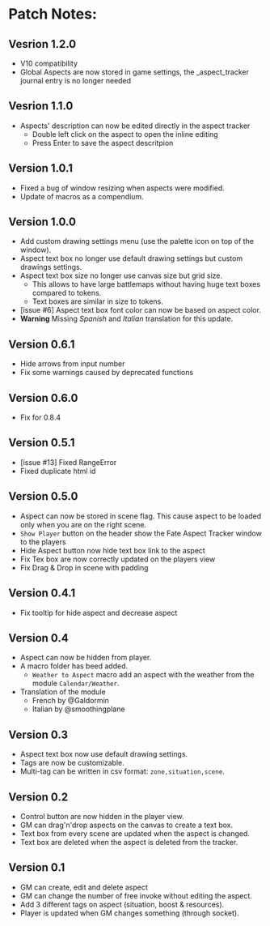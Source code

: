 # Patch Notes:

## Vesrion 1.2.0

* V10 compatibility
* Global Aspects are now stored in game settings, the _aspect_tracker journal entry is no longer needed

## Vesrion 1.1.0

* Aspects' description can now be edited directly in the aspect tracker
  * Double left click on the aspect to open the inline editing
  * Press Enter to save the aspect descritpion

## Version 1.0.1

* Fixed a bug of window resizing when aspects were modified.
* Update of macros as a compendium.

## Version 1.0.0

* Add custom drawing settings menu (use the palette icon on top of the window).
* Aspect text box no longer use default drawing settings but custom drawings settings.
* Aspect text box size no longer use canvas size but grid size.
  * This allows to have large battlemaps without having huge text boxes compared to tokens.
  * Text boxes are similar in size to tokens.
* [issue #6] Aspect text box font color can now be based on aspect color.
* **Warning** Missing *Spanish* and *Italian* translation for this update.

## Version 0.6.1

* Hide arrows from input number
* Fix some warnings caused by deprecated functions

## Version 0.6.0

* Fix for 0.8.4

## Version 0.5.1

* [issue #13] Fixed RangeError
* Fixed duplicate html id

## Version 0.5.0

* Aspect can now be stored in scene flag. This cause aspect to be loaded only when you are on the right scene.
* `Show Player` button on the header show the Fate Aspect Tracker window to the players
* Hide Aspect button now hide text box link to the aspect
* Fix Tex box are now correctly updated on the players view
* Fix Drag & Drop in scene with padding

## Version 0.4.1

* Fix tooltip for hide aspect and decrease aspect

## Version 0.4

* Aspect can now be hidden from player.
* A macro folder has beed added.
  * `Weather to Aspect` macro add an aspect with the weather from the module `Calendar/Weather`.
* Translation of the module
  * French by @Galdormin
  * Italian by @smoothingplane

## Version 0.3

* Aspect text box now use default drawing settings.
* Tags are now be customizable.
* Multi-tag can be written in csv format: `zone,situation,scene`.

## Version 0.2

* Control button are now hidden in the player view.
* GM can drag'n'drop aspects on the canvas to create a text box.
* Text box from every scene are updated when the aspect is changed.
* Text box are deleted when the aspect is deleted from the tracker.

## Version 0.1

* GM can create, edit and delete aspect
* GM can change the number of free invoke without editing the aspect.
* Add 3 different tags on aspect (situation, boost & resources).
* Player is updated when GM changes something (through socket).
